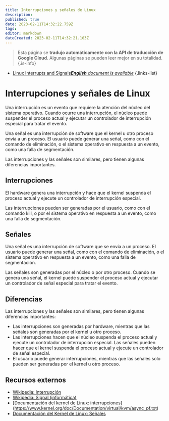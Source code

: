 ```yaml
---
title: Interrupciones y señales de Linux
description: 
published: true
date: 2023-02-11T14:32:22.759Z
tags: 
editor: markdown
dateCreated: 2023-02-11T14:32:21.103Z
---
```


> Esta página se **tradujo automáticamente con la API de traducción de Google Cloud**.
Algunas páginas se pueden leer mejor en su totalidad.{.is-info}



- [Linux Interrupts and Signals***English** document is available*](/en/Knowledge-base/Linux/linux-interrupts-and-signals)
{.links-list}


# Interrupciones y señales de Linux

Una interrupción es un evento que requiere la atención del núcleo del sistema operativo. Cuando ocurre una interrupción, el núcleo puede suspender el proceso actual y ejecutar un controlador de interrupción especial para tratar el evento.

Una señal es una interrupción de software que el kernel u otro proceso envía a un proceso. El usuario puede generar una señal, como con el comando de eliminación, o el sistema operativo en respuesta a un evento, como una falla de segmentación.

Las interrupciones y las señales son similares, pero tienen algunas diferencias importantes.

## Interrupciones

El hardware genera una interrupción y hace que el kernel suspenda el proceso actual y ejecute un controlador de interrupción especial.

Las interrupciones pueden ser generadas por el usuario, como con el comando kill, o por el sistema operativo en respuesta a un evento, como una falla de segmentación.

## Señales

Una señal es una interrupción de software que se envía a un proceso. El usuario puede generar una señal, como con el comando de eliminación, o el sistema operativo en respuesta a un evento, como una falla de segmentación.

Las señales son generadas por el núcleo o por otro proceso. Cuando se genera una señal, el kernel puede suspender el proceso actual y ejecutar un controlador de señal especial para tratar el evento.

## Diferencias

Las interrupciones y las señales son similares, pero tienen algunas diferencias importantes:

- Las interrupciones son generadas por hardware, mientras que las señales son generadas por el kernel u otro proceso.
- Las interrupciones hacen que el núcleo suspenda el proceso actual y ejecute un controlador de interrupción especial. Las señales pueden hacer que el kernel suspenda el proceso actual y ejecute un controlador de señal especial.
- El usuario puede generar interrupciones, mientras que las señales solo pueden ser generadas por el kernel u otro proceso.

## Recursos externos

- [Wikipedia: Interrupción](https://en.wikipedia.org/wiki/Interrupción)
- [Wikipedia: Signal (informática)](https://en.wikipedia.org/wiki/Signal_(informática))
- [Documentación del kernel de Linux: interrupciones] (https://www.kernel.org/doc/Documentation/virtual/kvm/async_pf.txt)
- [Documentación del Kernel de Linux: Señales](https://www.kernel.org/doc/Documentation/signals.txt)